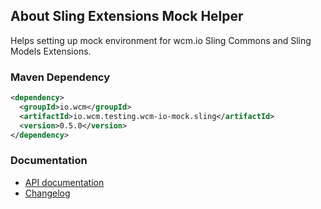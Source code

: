 ## About Sling Extensions Mock Helper

Helps setting up mock environment for wcm.io Sling Commons and Sling Models Extensions.

### Maven Dependency

```xml
<dependency>
  <groupId>io.wcm</groupId>
  <artifactId>io.wcm.testing.wcm-io-mock.sling</artifactId>
  <version>0.5.0</version>
</dependency>
```
### Documentation

* [API documentation](apidocs/)
* [Changelog](changes-report.html)
